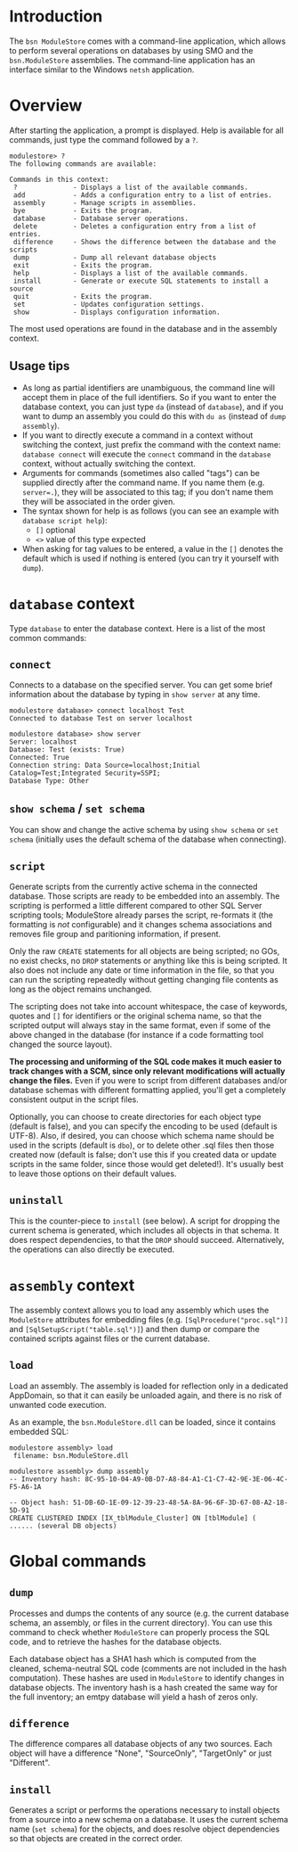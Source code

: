 # Introduction #

The `bsn ModuleStore` comes with a command-line application, which allows to perform several operations on databases by using SMO and the `bsn.ModuleStore` assemblies. The command-line application has an interface similar to the Windows `netsh` application.

# Overview #

After starting the application, a prompt is displayed. Help is available for all commands, just type the command followed by a `?`.
```
modulestore> ?
The following commands are available:

Commands in this context:
 ?              - Displays a list of the available commands.
 add            - Adds a configuration entry to a list of entries.
 assembly       - Manage scripts in assemblies.
 bye            - Exits the program.
 database       - Database server operations.
 delete         - Deletes a configuration entry from a list of entries.
 difference     - Shows the difference between the database and the scripts
 dump           - Dump all relevant database objects
 exit           - Exits the program.
 help           - Displays a list of the available commands.
 install        - Generate or execute SQL statements to install a source
 quit           - Exits the program.
 set            - Updates configuration settings.
 show           - Displays configuration information.
```
The most used operations are found in the database and in the assembly context.

## Usage tips ##
  * As long as partial identifiers are unambiguous, the command line will accept them in place of the full identifiers. So if you want to enter the database context, you can just type `da` (instead of `database`), and if you want to dump an assembly you could do this with `du as` (instead of `dump assembly`).
  * If you want to directly execute a command in a context without switching the context, just prefix the command with the context name: `database connect` will execute the `connect` command in the `database` context, without actually switching the context.
  * Arguments for commands (sometimes also called "tags") can be supplied directly after the command name. If you name them (e.g. `server=.`), they will be associated to this tag; if you don't name them they will be associated in the order given.
  * The syntax shown for help is as follows (you can see an example with `database script help`):
    * `[]` optional
    * `<>` value of this type expected
  * When asking for tag values to be entered, a value in the `[]` denotes the default which is used if nothing is entered (you can try it yourself with `dump`).

# `database` context #

Type `database` to enter the database context. Here is a list of the most common commands:

## `connect` ##

Connects to a database on the specified server. You can get some brief information about the database by typing in `show server` at any time.
```
modulestore database> connect localhost Test
Connected to database Test on server localhost

modulestore database> show server
Server: localhost
Database: Test (exists: True)
Connected: True
Connection string: Data Source=localhost;Initial Catalog=Test;Integrated Security=SSPI;
Database Type: Other
```

## `show schema` / `set schema` ##

You can show and change the active schema by using `show schema` or `set schema` (initially uses the default schema of the database when connecting).

## `script` ##

Generate scripts from the currently active schema in the connected database. Those scripts are ready to be embedded into an assembly. The scripting is performed a little different compared to other SQL Server scripting tools; ModuleStore already parses the script, re-formats it (the formatting is _not_ configurable) and it changes schema associations and removes file group and paritioning information, if present.

Only the raw `CREATE` statements for all objects are being scripted; no GOs, no exist checks, no `DROP` statements or anything like this is being scripted. It also does not include any date or time information in the file, so that you can run the scripting repeatedly without getting changing file contents as long as the object remains unchanged.

The scripting does not take into account whitespace, the case of keywords, quotes and `[]` for identifiers or the original schema name, so that the scripted output will always stay in the same format, even if some of the above changed in the database (for instance if a code formatting tool changed the source layout).

**The processing and uniforming of the SQL code makes it much easier to track changes with a SCM, since only relevant modifications will actually change the files.** Even if you were to script from different databases and/or database schemas with different formatting applied, you'll get a completely consistent output in the script files.

Optionally, you can choose to create directories for each object type (default is false), and you can specify the encoding to be used (default is UTF-8). Also, if desired, you can choose which schema name should be used in the scripts (default is `dbo`), or to delete other .sql files then those created now (default is false; don't use this if you created data or update scripts in the same folder, since those would get deleted!). It's usually best to leave those options on their default values.

## `uninstall` ##

This is the counter-piece to `install` (see below). A script for dropping the current schema is generated, which includes all objects in that schema. It does respect dependencies, to that the `DROP` should succeed. Alternatively, the operations can also directly be executed.

# `assembly` context #

The assembly context allows you to load any assembly which uses the `ModuleStore` attributes for embedding files (e.g. `[SqlProcedure("proc.sql")]` and `[SqlSetupScript("table.sql")]`) and then dump or compare the contained scripts against files or the current database.

## `load` ##

Load an assembly. The assembly is loaded for reflection only in a dedicated AppDomain, so that it can easily be unloaded again, and there is no risk of unwanted code execution.

As an example, the `bsn.ModuleStore.dll` can be loaded, since it contains embedded SQL:
```
modulestore assembly> load
 filename: bsn.ModuleStore.dll

modulestore assembly> dump assembly
-- Inventory hash: 8C-95-10-04-A9-0B-D7-A8-84-A1-C1-C7-42-9E-3E-06-4C-F5-A6-1A

-- Object hash: 51-DB-6D-1E-09-12-39-23-48-5A-8A-96-6F-3D-67-08-A2-18-5D-91
CREATE CLUSTERED INDEX [IX_tblModule_Cluster] ON [tblModule] (
...... (several DB objects)
```
# Global commands #

## `dump` ##

Processes and dumps the contents of any source (e.g. the current database schema, an assembly, or files in the current directory). You can use this command to check whether `ModuleStore` can properly process the SQL code, and to retrieve the hashes for the database objects.

Each database object has a SHA1 hash which is computed from the cleaned, schema-neutral SQL code (comments are not included in the hash computation). These hashes are used in `ModuleStore` to identify changes in database objects. The inventory hash is a hash created the same way for the full inventory; an emtpy database will yield a hash of zeros only.

## `difference` ##

The difference compares all database objects of any two sources. Each object will have a difference "None", "SourceOnly", "TargetOnly" or just "Different".

## `install` ##

Generates a script or performs the operations necessary to install objects from a source into a new schema on a database. It uses the current schema name (`set schema`) for the objects, and does resolve object dependencies so that objects are created in the correct order.